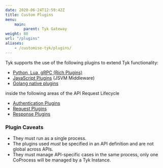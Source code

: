 ```yaml
---
date: 2020-06-24T12:59:42Z
title: Custom Plugins
menu:
    main:
        parent: Tyk Gateway
weight: 80
url: "/plugins"
aliases:
    - /customise-tyk/plugins/
---
```


Tyk supports the use of the following plugins to extend Tyk functionality:

*   [Python, Lua, gRPC (Rich Plugins)](/docs/plugins/supported-languages/rich-plugins/)
*   [JavaScript Plugins](/docs/plugins/supported-languages/javascript-middleware/) (JSVM Middleware)
*   [Golang native plugins](/docs/plugins/supported-languages/golang/)

inside the following areas of the API Request Lifecycle

*   [Authentication Plugins](/docs/plugins/auth-plugins/)
*   [Request Plugins](/docs/plugins/request-plugins/)
*   [Response Plugins](/docs/plugins/response-plugins/)

### Plugin Caveats

*   They must run as a single process.
*   The plugins used *must* be specified in an API definition and are not global across APIs.
*   They must manage API-specific cases in the same process, only one CoProcess will be managed by a Tyk Instance.
